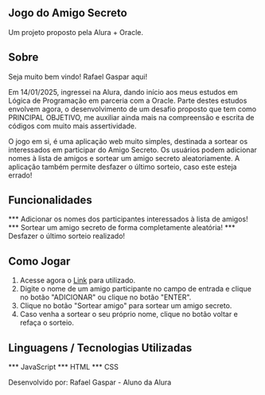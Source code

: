 ## Jogo do Amigo Secreto ##
Um projeto proposto pela Alura + Oracle.




## Sobre ##
Seja muito bem vindo! Rafael Gaspar aqui!

Em 14/01/2025, ingressei na Alura, dando início aos meus estudos em Lógica de Programação em parceria com a Oracle. Parte destes estudos envolvem agora, o desenvolvimento de um desafio proposto que tem como PRINCIPAL OBJETIVO, me auxiliar ainda mais na compreensão e escrita de códigos com muito mais assertividade. 


O jogo em si, é uma aplicação web muito simples, destinada a sortear os interessados em participar do Amigo Secreto. Os usuários podem adicionar nomes à lista de amigos e sortear um amigo secreto aleatoriamente. A aplicação também permite desfazer o último sorteio, caso este esteja errado!

## Funcionalidades ##

*** Adicionar os nomes dos participantes interessados à lista de amigos!
*** Sortear um amigo secreto de forma completamente aleatória!
*** Desfazer o último sorteio realizado!

## Como Jogar ##

1. Acesse agora o [Link](https://github.com/ravgaspar/Projeto-Amigo-Secreto-Alura) para utilizado.
2. Digite o nome de um amigo participante no campo de entrada e clique no botão "ADICIONAR" ou clique no botão "ENTER".
3. Clique no botão "Sortear amigo" para sortear um amigo secreto.
4. Caso venha a sortear o seu próprio nome, clique no botão voltar e refaça o sorteio.

## Linguagens / Tecnologias Utilizadas ##

*** JavaScript
*** HTML
*** CSS




Desenvolvido por:
Rafael Gaspar - Aluno da Alura
